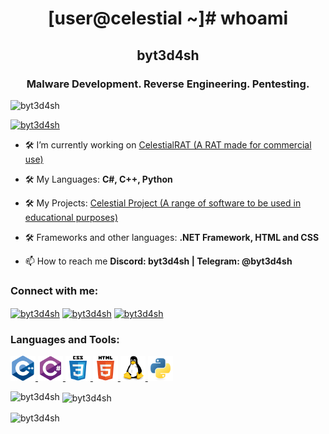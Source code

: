 <h1 align="center">[user@celestial ~]# whoami</h1>
<h2 align="center">byt3d4sh</h2>
<h3 align="center">Malware Development. Reverse Engineering. Pentesting.</h3>

<p align="left"> <img src="https://komarev.com/ghpvc/?username=byt3d4sh&label=Profile%20views&color=0e75b6&style=flat" alt="byt3d4sh" /> </p>

<p align="left"> <a href="https://github.com/ryo-ma/github-profile-trophy"><img src="https://github-profile-trophy.vercel.app/?username=byt3d4sh" alt="byt3d4sh" /></a> </p>

- 🛠️ I’m currently working on [CelestialRAT (A RAT made for commercial use)](https://discord.gg/celestial-project)

- 🛠️ My Languages: **C#, C++, Python**

- 🛠️ My Projects: [Celestial Project (A range of software to be used in educational purposes)](https://discord.gg/celestial-project)

- 🛠️ Frameworks and other languages: **.NET Framework, HTML and CSS**

- 📫 How to reach me **Discord: byt3d4sh | Telegram: @byt3d4sh**

<h3 align="left">Connect with me:</h3>
<p align="left">
<a href="https://twitter.com/byt3d4sh" target="blank"><img align="center" src="https://raw.githubusercontent.com/rahuldkjain/github-profile-readme-generator/master/src/images/icons/Social/twitter.svg" alt="byt3d4sh" height="30" width="40" /></a>
<a href="https://www.leetcode.com/byt3d4sh" target="blank"><img align="center" src="https://raw.githubusercontent.com/rahuldkjain/github-profile-readme-generator/master/src/images/icons/Social/leet-code.svg" alt="byt3d4sh" height="30" width="40" /></a>
<a href="https://discord.gg/byt3d4sh" target="blank"><img align="center" src="https://raw.githubusercontent.com/rahuldkjain/github-profile-readme-generator/master/src/images/icons/Social/discord.svg" alt="byt3d4sh" height="30" width="40" /></a>
</p>

<h3 align="left">Languages and Tools:</h3>
<p align="left"> <a href="https://www.w3schools.com/cpp/" target="_blank" rel="noreferrer"> <img src="https://raw.githubusercontent.com/devicons/devicon/master/icons/cplusplus/cplusplus-original.svg" alt="cplusplus" width="40" height="40"/> </a> <a href="https://www.w3schools.com/cs/" target="_blank" rel="noreferrer"> <img src="https://raw.githubusercontent.com/devicons/devicon/master/icons/csharp/csharp-original.svg" alt="csharp" width="40" height="40"/> </a> <a href="https://www.w3schools.com/css/" target="_blank" rel="noreferrer"> <img src="https://raw.githubusercontent.com/devicons/devicon/master/icons/css3/css3-original-wordmark.svg" alt="css3" width="40" height="40"/> </a> <a href="https://www.w3.org/html/" target="_blank" rel="noreferrer"> <img src="https://raw.githubusercontent.com/devicons/devicon/master/icons/html5/html5-original-wordmark.svg" alt="html5" width="40" height="40"/> </a> <a href="https://www.linux.org/" target="_blank" rel="noreferrer"> <img src="https://raw.githubusercontent.com/devicons/devicon/master/icons/linux/linux-original.svg" alt="linux" width="40" height="40"/> </a> <a href="https://www.python.org" target="_blank" rel="noreferrer"> <img src="https://raw.githubusercontent.com/devicons/devicon/master/icons/python/python-original.svg" alt="python" width="40" height="40"/> </a> </p>

<p><img align="left" src="https://github-readme-stats.vercel.app/api/top-langs?username=byt3d4sh&show_icons=true&locale=en&layout=compact" alt="byt3d4sh" /></p>

<p>&nbsp;<img align="center" src="https://github-readme-stats.vercel.app/api?username=byt3d4sh&show_icons=true&locale=en" alt="byt3d4sh" /></p>

<p><img align="center" src="https://github-readme-streak-stats.herokuapp.com/?user=byt3d4sh&" alt="byt3d4sh" /></p>
